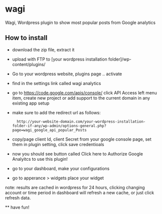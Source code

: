 wagi
====

Wagi, Wordpress plugin to show most popular posts from Google analytics


How to install
--------------
* download the zip file, extract it
* upload with FTP to [your wordpress installation folder]/wp-content/plugins/

* Go to your wordpress website, plugins page .. activate

* find in the settings link called    wagi analytics

* go to https://code.google.com/apis/console/ click API Access left menu item, create new project or add support to the current domain in any existing app setup

* make sure to add the redirect url as follows:

        http://your-website-domain.com/your-wordpress-installation-folder-if-any/wp-admin/options-general.php?page=wagi_google_api_popular_Posts

* copy/page client Id, client Secret from your google console page, set them in plugin setting, click save credentioals

* now you should see button called Click here to Authorize Google Analyitcs to use this plugin!

* go to your dashboard, make your configurations

* go to apperance > widgets place your widget


note: results are cached in wordpress for 24 hours, clicking changing account or time period in dashboard will refresh a new cache, or just click refresh data.

** have fun!
